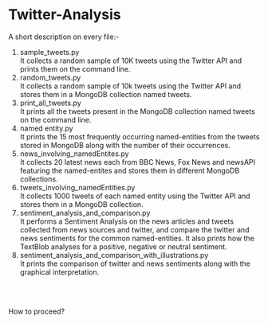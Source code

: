 # Twitter-Analysis

A short description on every file:-

1. sample_tweets.py<br />
   It collects a random sample of 10K tweets using the Twitter API and prints them on the command line.
2. random_tweets.py<br />
   It collects a random sample of 10k tweets using the Twitter API and stores them in a MongoDB collection named tweets.
3. print_all_tweets.py<br />
   It prints all the tweets present in the MongoDB collection named tweets on the command line.
4. named entity.py<br />
   It prints the 15 most frequently occurring named-entities from the tweets stored in MongoDB along with the number of their occurrences.
5. news_involving_namedEntites.py<br />
   It collects 20 latest news each from BBC News, Fox News and newsAPI featuring the named-entites and stores them in different MongoDB
   collections.
6. tweets_involving_namedEntities.py<br />
   It collects 1000 tweets of each named entity using the Twitter API and stores them in a MongoDB collection.
7. sentiment_analysis_and_comparison.py<br />
   It performs a Sentiment Analysis on the news articles and tweets collected from news sources and twitter, and compare the twitter and
   news sentiments for the common named-entities. It also prints how the TextBlob analyses for a positive, negative or neutral sentiment.
8. sentiment_analysis_and_comparison_with_illustrations.py<br />
   It prints the comparison of twitter and news sentiments along with the graphical interpretation.

<br />
<br />

How to proceed?
